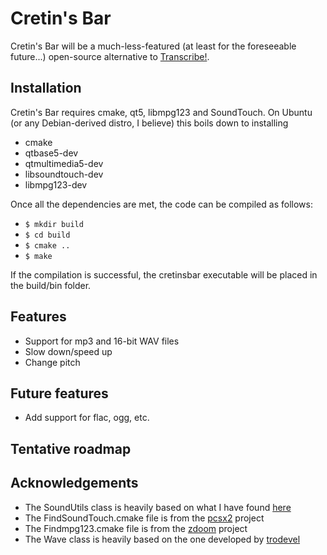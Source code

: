 # Cretin's Bar
Cretin's Bar will be a much-less-featured (at least for the foreseeable future...) open-source alternative to [Transcribe!](https://www.seventhstring.com/xscribe/overview.html).

## Installation
Cretin's Bar requires cmake, qt5, libmpg123 and SoundTouch. On Ubuntu (or any Debian-derived distro, I believe) this boils down to installing
* cmake
* qtbase5-dev
* qtmultimedia5-dev
* libsoundtouch-dev
* libmpg123-dev

Once all the dependencies are met, the code can be compiled as follows:
* ``$ mkdir build``
* ``$ cd build``
* ``$ cmake ..``
* ``$ make``

If the compilation is successful, the cretinsbar executable will be placed in the build/bin folder. 

## Features
* Support for mp3 and 16-bit WAV files
* Slow down/speed up 
* Change pitch

## Future features
* Add support for flac, ogg, etc.

## Tentative roadmap

## Acknowledgements
* The SoundUtils class is heavily based on what I have found [here](http://www.morethantechnical.com/2014/10/13/touch-your-sound-with-soundtouch-wcode/)
* The FindSoundTouch.cmake file is from the [pcsx2](http://pcsx2.net/) project
* The Findmpg123.cmake file is from the [zdoom](https://github.com/rheit/zdoom) project
* The Wave class is heavily based on the one developed by [trodevel](https://github.com/trodevel/wave)
